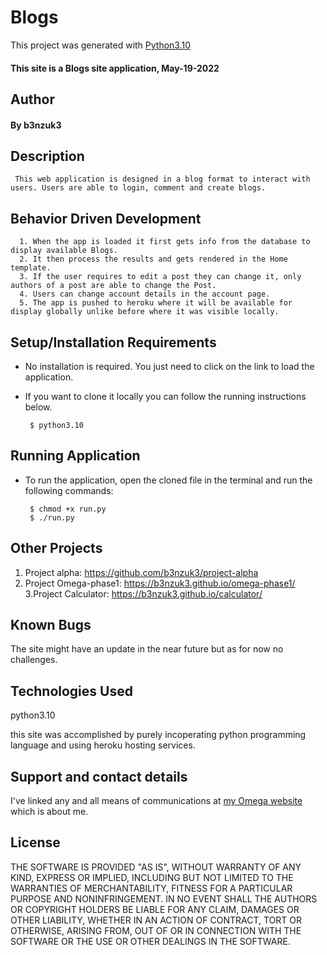# Blogs

This project was generated with [Python3.10](https://www.python.org/downloads/release/python-3100/)
#### This site is a Blogs site application, May-19-2022
## Author
#### By b3nzuk3


## Description
     This web application is designed in a blog format to interact with users. Users are able to login, comment and create blogs.

## Behavior Driven Development
      1. When the app is loaded it first gets info from the database to display available Blogs.
      2. It then process the results and gets rendered in the Home template.
      3. If the user requires to edit a post they can change it, only authors of a post are able to change the Post.
      4. Users can change account details in the account page.
      5. The app is pushed to heroku where it will be available for display globally unlike before where it was visible locally.

## Setup/Installation Requirements
* No installation is required. You just need to click on the link to load the application.
* If you want to clone it locally you can follow the running instructions below.

       $ python3.10

## Running Application
* To run the application, open the cloned file in the terminal and run the following commands:

       $ chmod +x run.py
       $ ./run.py

## Other Projects
1. Project alpha:
https://github.com/b3nzuk3/project-alpha
2. Project Omega-phase1:
https://b3nzuk3.github.io/omega-phase1/
3.Project Calculator:
https://b3nzuk3.github.io/calculator/

## Known Bugs
The site might have an update in the near future but as for now no challenges.
## Technologies Used
python3.10

this site was accomplished by purely incoperating python programming language and using heroku hosting services.

## Support and contact details
I've linked any and all means of communications at [my Omega website](https://b3nzuk3.github.io/omega-phase1/) which is about me.

## License
THE SOFTWARE IS PROVIDED "AS IS", WITHOUT WARRANTY OF ANY KIND,
EXPRESS OR IMPLIED, INCLUDING BUT NOT LIMITED TO THE WARRANTIES OF
MERCHANTABILITY, FITNESS FOR A PARTICULAR PURPOSE AND
NONINFRINGEMENT. IN NO EVENT SHALL THE AUTHORS OR COPYRIGHT HOLDERS BE
LIABLE FOR ANY CLAIM, DAMAGES OR OTHER LIABILITY, WHETHER IN AN ACTION
OF CONTRACT, TORT OR OTHERWISE, ARISING FROM, OUT OF OR IN CONNECTION
WITH THE SOFTWARE OR THE USE OR OTHER DEALINGS IN THE SOFTWARE.
